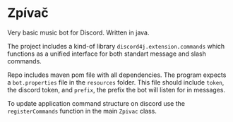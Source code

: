 # Zpívač
Very basic music bot for Discord. Written in java.

The project includes a kind-of library `discord4j.extension.commands` which functions as a unified interface for both standart message and slash commands.

Repo includes maven pom file with all dependencies. The program expects a `bot.properties` file in  the `resources` folder. This file should include `token`, the discord token, and `prefix`, the prefix the bot will listen for in messages.

To update application command structure on discord use the `registerCommands` function in the main `Zpivac` class.
